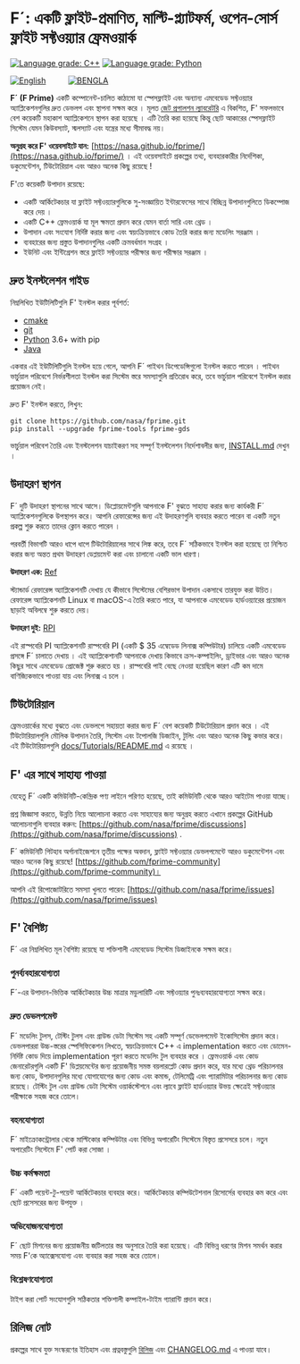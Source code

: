 # F´: একটি ফ্লাইট-প্রমাণিত, মাল্টি-প্ল্যাটফর্ম, ওপেন-সোর্স ফ্লাইট সফ্টওয়্যার ফ্রেমওয়ার্ক

[![Language grade: C++](https://img.shields.io/lgtm/grade/cpp/g/nasa/fprime.svg?logo=lgtm&logoWidth=18)](https://lgtm.com/projects/g/nasa/fprime/context:cpp)
[![Language grade: Python](https://img.shields.io/lgtm/grade/python/g/nasa/fprime.svg?logo=lgtm&logoWidth=18)](https://lgtm.com/projects/g/nasa/fprime/context:python)


[![English](https://img.shields.io/badge/Language-English-green?style=for-the-badge)](README.md) &emsp; &emsp; [![BENGLA](https://img.shields.io/badge/Language-Bengla-red?style=for-the-badge)](README.BN.md)


**F´ (F Prime)** একটি কম্পোনেন্ট-চালিত কাঠামো যা স্পেসফ্লাইট এবং অন্যান্য এমবেডেড সফ্টওয়্যার অ্যাপ্লিকেশনগুলির দ্রুত ডেভলপ এবং স্থাপনা সক্ষম করে । মূলত [জেট প্রপালশন ল্যাবরেটরি](https://www.jpl.nasa.gov/) এ বিকশিত, F' সফলভাবে বেশ কয়েকটি মহাকাশ অ্যাপ্লিকেশনে স্থাপন করা হয়েছে । এটি তৈরি করা হয়েছে কিন্তু ছোট আকারের স্পেসফ্লাইট সিস্টেম যেমন কিউবস্যাট, স্মলস্যাট এবং যন্ত্রের মধ্যে সীমাবদ্ধ নয়।

**অনুগ্রহ করে F' ওয়েবসাইটে যান:** [https://nasa.github.io/fprime/](https://nasa.github.io/fprime/) ।  এই ওয়েবসাইটে প্রকল্পের তথ্য, ব্যবহারকারীর নির্দেশিকা, ডকুমেন্টেশন, টিউটোরিয়াল এবং আরও অনেক কিছু রয়েছে !

F'তে কয়েকটি উপাদান রয়েছে:

* একটি আর্কিটেকচার যা ফ্লাইট সফ্টওয়্যারগুলিকে সু-সংজ্ঞায়িত ইন্টারফেসের সাথে বিচ্ছিন্ন উপাদানগুলিতে ডিকম্পোজ করে দেয় ।
* একটি C++ ফ্রেমওয়ার্ক যা মূল ক্ষমতা প্রদান করে যেমন বার্তা সারি এবং থ্রেড ।
* উপাদান এবং সংযোগ নির্দিষ্ট করার জন্য এবং স্বয়ংক্রিয়ভাবে কোড তৈরি করার জন্য মডেলিং সরঞ্জাম ।
* ব্যবহারের জন্য প্রস্তুত উপাদানগুলির একটি ক্রমবর্ধমান সংগ্রহ ।
* ইউনিট এবং ইন্টিগ্রেশন স্তরে ফ্লাইট সফ্টওয়্যার পরীক্ষার জন্য পরীক্ষার সরঞ্জাম ।

## দ্রুত ইনস্টলেশন গাইড

নিম্নলিখিত ইউটিলিটিগুলি F' ইনস্টল করার পূর্বশর্ত:

* [cmake](https://cmake.org/)
* [git](https://git-scm.com/)
* [Python](https://www.python.org/) 3.6+ with pip
* [Java](https://openjdk.java.net/)

একবার এই ইউটিলিটিগুলি ইনস্টল হয়ে গেলে, আপনি F´ পাইথন ডিপেডেন্সিগুলো ইনস্টল করতে পারেন । পাইথন ভার্চুয়াল পরিবেশে নির্ভরশীলতা ইনস্টল করা সিস্টেম স্তরে সমস্যাগুলি প্রতিরোধ করে, তবে ভার্চুয়াল পরিবেশে ইনস্টল করার প্রয়োজন নেই।

দ্রুত F' ইনস্টল করতে, লিখুন:

```shell
git clone https://github.com/nasa/fprime.git
pip install --upgrade fprime-tools fprime-gds
```

ভার্চুয়াল পরিবেশ তৈরি এবং ইনস্টলেশন যাচাইকরণ সহ সম্পূর্ণ ইনস্টলেশন নির্দেশাবলীর জন্য, [INSTALL.md](./docs/INSTALL.md) দেখুন ।

## উদাহরণ স্থাপন

F´ দুটি উদাহরণ স্থাপনের সাথে আসে। ডিপ্লোয়মেন্টগুলি আপনাকে F' বুঝতে সাহায্য করার জন্য কার্যকরী F´ অ্যাপ্লিকেশনগুলিকে উপস্থাপন করে। আপনি রেফারেন্সের জন্য এই উদাহরণগুলি ব্যবহার করতে পারেন বা একটি নতুন প্রকল্প শুরু করতে তাদের ক্লোন করতে পারেন ।

পরবর্তী বিভাগটি আরও ধাপে ধাপে টিউটোরিয়ালের সাথে লিঙ্ক করে, তবে F´ সঠিকভাবে ইনস্টল করা হয়েছে তা নিশ্চিত করার জন্য অন্তত প্রথম উদাহরণ ডেপ্লয়মেন্ট করা এবং চালানো একটি ভাল ধারণা।

**উদাহরণ এক:** [Ref](./Ref/README.md)

   স্ট্যান্ডার্ড রেফারেন্স অ্যাপ্লিকেশনটি দেখায় যে কীভাবে সিস্টেমের বেশিরভাগ উপাদান একসাথে তারযুক্ত করা উচিত। রেফারেন্স অ্যাপ্লিকেশনটি Linux বা macOS-এ তৈরি করতে পারে, যা আপনাকে এমবেডেড হার্ডওয়্যারের প্রয়োজন ছাড়াই অবিলম্বে শুরু করতে দেয়।

**উদাহরণ দুই:** [RPI](./RPI/README.md)

এই রাস্পবেরি PI অ্যাপ্লিকেশনটি রাস্পবেরি PI (একটি $ 35 এম্বেডেড লিনাক্স কম্পিউটার) চালিয়ে একটি এমবেডেড প্রসঙ্গে F´ চালাতে দেখায় । এই অ্যাপ্লিকেশানটি আপনাকে দেখায় কিভাবে ক্রস-কম্পাইলিং, ড্রাইভার এবং আরও অনেক কিছুর সাথে এমবেডেড প্রোজেক্ট শুরু করতে হয় । রাস্পবেরি পাই বেছে নেওয়া হয়েছিল কারণ এটি কম দামে বাণিজ্যিকভাবে পাওয়া যায় এবং লিনাক্স এ চলে ।

## টিউটোরিয়াল

ফ্রেমওয়ার্কের মধ্যে বুঝতে এবং ডেভলপে সহায়তা করার জন্য F´ বেশ কয়েকটি টিউটোরিয়াল প্রদান করে । এই টিউটোরিয়ালগুলি মৌলিক উপাদান তৈরি, সিস্টেম এবং টপোলজি ডিজাইন, টুলিং এবং আরও অনেক কিছু কভার করে। এই টিউটোরিয়ালগুলি [docs/Tutorials/README.md](./docs/Tutorials/README.md) এ রয়েছে ।

## F' এর সাথে সাহায্য পাওয়া

যেহেতু F´ একটি কমিউনিটি-কেন্দ্রিক পণ্য লাইনে পরিণত হয়েছে, তাই কমিউনিটি থেকে আরও আইটেম পাওয়া যাচ্ছে।

প্রশ্ন জিজ্ঞাসা করতে, উন্নতি নিয়ে আলোচনা করতে এবং সাহায্যের জন্য অনুগ্রহ করতে এখানে প্রকল্পের GitHub আলোচনাগুলি ব্যবহার করুন: [https://github.com/nasa/fprime/discussions](https://github.com/nasa/fprime/discussions) .

F´ কমিউনিটি গিটহাব অর্গানাইজেশনে তৃতীয় পক্ষের অবদান, ফ্লাইট সফ্টওয়্যার ডেভলপমেন্টে আরও ডকুমেন্টেশন এবং আরও অনেক কিছু রয়েছে! [https://github.com/fprime-community](https://github.com/fprime-community)।

আপনি এই রিপোজোটরিতে সমস্যা খুলতে পারেন: [https://github.com/nasa/fprime/issues](https://github.com/nasa/fprime/issues)

## F' বৈশিষ্ট্য

F´ এর নিম্নলিখিত মূল বৈশিষ্ট্য রয়েছে যা শক্তিশালী এমবেডেড সিস্টেম ডিজাইনকে সক্ষম করে।

### পুনর্ব্যবহারযোগ্যতা

F´-এর উপাদান-ভিত্তিক আর্কিটেকচার উচ্চ মাত্রার মডুলারিটি এবং সফ্টওয়্যার পুনঃব্যবহারযোগ্যতা সক্ষম করে।

### দ্রুত ডেভলপমেন্ট

F´ মডেলিং টুলস, টেস্টিং টুলস এবং গ্রাউন্ড ডেটা সিস্টেম সহ একটি সম্পূর্ণ ডেভেলপমেন্ট ইকোসিস্টেম প্রদান করে। ডেভলপাররা উচ্চ-স্তরের স্পেসিফিকেশন লিখতে, স্বয়ংক্রিয়ভাবে C++ এ implementation করতে এবং ডোমেন-নির্দিষ্ট কোড দিয়ে implementation পূরণ করতে মডেলিং টুল ব্যবহার করে । ফ্রেমওয়ার্ক এবং কোড জেনারেটরগুলি একটি F' ডিপ্লয়মেন্টের জন্য প্রয়োজনীয় সমস্ত বয়লারপ্লেট কোড প্রদান করে, যার মধ্যে থ্রেড পরিচালনার জন্য কোড, উপাদানগুলির মধ্যে যোগাযোগের জন্য কোড এবং কমান্ড, টেলিমেট্রি এবং প্যারামিটার পরিচালনার জন্য কোড রয়েছে। টেস্টিং টুল এবং গ্রাউন্ড ডেটা সিস্টেম ওয়ার্কস্টেশনে এবং ল্যাবে ফ্লাইট হার্ডওয়্যার উভয় ক্ষেত্রেই সফ্টওয়্যার পরীক্ষাকে সহজ করে তোলে।

### বহনযোগ্যতা

F´ মাইক্রোকন্ট্রোলার থেকে মাল্টিকোর কম্পিউটার এবং বিভিন্ন অপারেটিং সিস্টেমে বিস্তৃত প্রসেসরে চলে। নতুন অপারেটিং সিস্টেমে F' পোর্ট করা সোজা ।

### উচ্চ কর্মক্ষমতা

F´ একটি পয়েন্ট-টু-পয়েন্ট আর্কিটেকচার ব্যবহার করে। আর্কিটেকচার কম্পিউটেশনাল রিসোর্সের ব্যবহার কম করে এবং ছোট প্রসেসরের জন্য উপযুক্ত ।

### অভিযোজনযোগ্যতা

F´ ছোট মিশনের জন্য প্রয়োজনীয় জটিলতার স্তর অনুসারে তৈরি করা হয়েছে। এটি বিভিন্ন ধরণের মিশন সমর্থন করার সময় F'কে অ্যাক্সেসযোগ্য এবং ব্যবহার করা সহজ করে তোলে।

### বিশ্লেষণযোগ্যতা

টাইপ করা পোর্ট সংযোগগুলি সঠিকতার শক্তিশালী কম্পাইল-টাইম গ্যারান্টি প্রদান করে।

## রিলিজ নোট

প্রকল্পের সাথে যুক্ত সংস্করণের ইতিহাস এবং প্রত্নবস্তুগুলি [রিলিজ](https://github.com/nasa/fprime/releases) এবং [CHANGELOG.md](./CHANGELOG.md) এ পাওয়া যাবে।